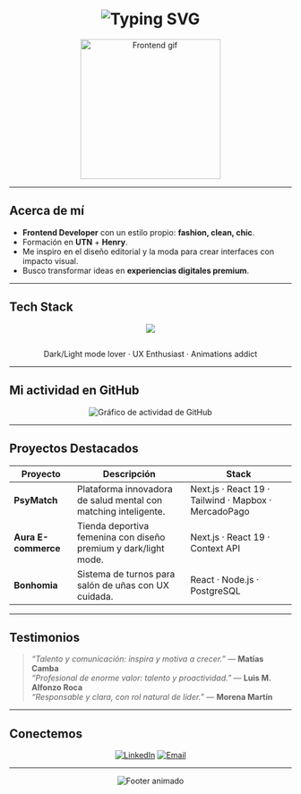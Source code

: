 <h1 align="center">
  <picture>
    <img src="https://readme-typing-svg.herokuapp.com?font=Fira+Code&size=30&pause=1000&color=FF6EC7&center=true&width=800&lines=Hola,+soy+Ludmila+Ravelli;Frontend+Developer+%7C+Fashion,+Clean,+Chic;Diseño+con+pasión+y+programo+con+estilo" alt="Typing SVG" />
  </picture>
</h1>

<p align="center">
  <img src="https://i.ibb.co/QbZJ0CP/frontend-girl.gif" width="250" alt="Frontend gif" />
</p>

---

## Acerca de mí  

* **Frontend Developer** con un estilo propio: **fashion, clean, chic**.  
* Formación en **UTN** + **Henry**.  
* Me inspiro en el diseño editorial y la moda para crear interfaces con impacto visual.  
* Busco transformar ideas en **experiencias digitales premium**.  

---

## Tech Stack  

<p align="center">
  <img src="https://skillicons.dev/icons?i=html,css,tailwind,js,ts,react,nextjs,figma,git,github,vscode" />
</p>

##

<p align="center">
  Dark/Light mode lover · UX Enthusiast · Animations addict
</p>

---

## Mi actividad en GitHub  

<p align="center">
  <img src="https://github-readme-activity-graph.vercel.app/graph?username=RavelliLudmila&bg_color=0d1117&color=FF6EC7&line=FF6EC7&point=FFFFFF&area=true&hide_border=true" alt="Gráfico de actividad de GitHub" />
</p>

---

## Proyectos Destacados  

| Proyecto | Descripción | Stack |
|-------------|---------------|----------|
| **PsyMatch** | Plataforma innovadora de salud mental con matching inteligente. | Next.js · React 19 · Tailwind · Mapbox · MercadoPago |
| **Aura E-commerce** | Tienda deportiva femenina con diseño premium y dark/light mode. | Next.js · React 19 · Context API |
| **Bonhomia** | Sistema de turnos para salón de uñas con UX cuidada. | React · Node.js · PostgreSQL |

---

## Testimonios  

> *“Talento y comunicación: inspira y motiva a crecer.”* — **Matías Camba**  
> *“Profesional de enorme valor: talento y proactividad.”* — **Luis M. Alfonzo Roca**  
> *“Responsable y clara, con rol natural de líder.”* — **Morena Martín**

---

## Conectemos  

<p align="center">
  <a href="https://www.linkedin.com/in/ravelliludmila"><img src="https://img.shields.io/badge/LinkedIn-FF6EC7?style=for-the-badge&logo=linkedin&logoColor=white" alt="LinkedIn" /></a>
  <a href="mailto:ludravelli@gmail.com"><img src="https://img.shields.io/badge/Email-FF6EC7?style=for-the-badge&logo=gmail&logoColor=white" alt="Email" /></a>
</p>

---

<p align="center">
  <img src="https://capsule-render.vercel.app/api?type=waving&color=ff6ec7&height=100&section=footer&fontColor=ffffff&fontSize=24" alt="Footer animado" />
</p>
